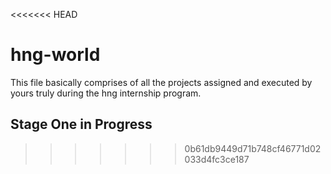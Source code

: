 <<<<<<< HEAD
# hng-world

This file basically comprises of all the projects assigned and executed by yours truly during the hng internship program.

## Stage One in Progress
>>>>>>> 0b61db9449d71b748cf46771d02033d4fc3ce187
